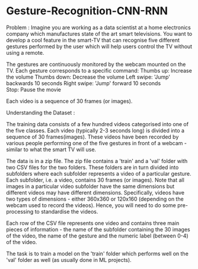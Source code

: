 # Gesture-Recognition-CNN-RNN

Problem :
Imagine you are working as a data scientist at a home electronics company which manufactures state of the art smart televisions.
You want to develop a cool feature in the smart-TV that can recognise five different gestures performed by the user which will help users control the TV without using a remote.

The gestures are continuously monitored by the webcam mounted on the TV. Each gesture corresponds to a specific command:
Thumbs up:  Increase the volume
Thumbs down: Decrease the volume
Left swipe: 'Jump' backwards 10 seconds
Right swipe: 'Jump' forward 10 seconds  
Stop: Pause the movie

Each video is a sequence of 30 frames (or images). 

Understanding the Dataset :

The training data consists of a few hundred videos categorised into one of the five classes.
Each video (typically 2-3 seconds long) is divided into a sequence of 30 frames(images). 
These videos have been recorded by various people performing one of the five gestures in front of a webcam - similar to what the smart TV will use. 

The data is in a zip file. The zip file contains a 'train' and a 'val' folder with two CSV files for the two folders.
These folders are in turn divided into subfolders where each subfolder represents a video of a particular gesture. 
Each subfolder, i.e. a video, contains 30 frames (or images). Note that all images in a particular video subfolder have the same dimensions
but different videos may have different dimensions. Specifically, videos have two types of dimensions - either 360x360 or 120x160
(depending on the webcam used to record the videos). Hence, you will need to do some pre-processing to standardise the videos. 

 Each row of the CSV file represents one video and contains three main pieces of information - the name of the subfolder containing the 30 images of the video, 
 the name of the gesture and the numeric label (between 0-4) of the video.
 
 
 The task is to train a model on the 'train' folder which performs well on the 'val' folder as well (as usually done in ML projects). 

